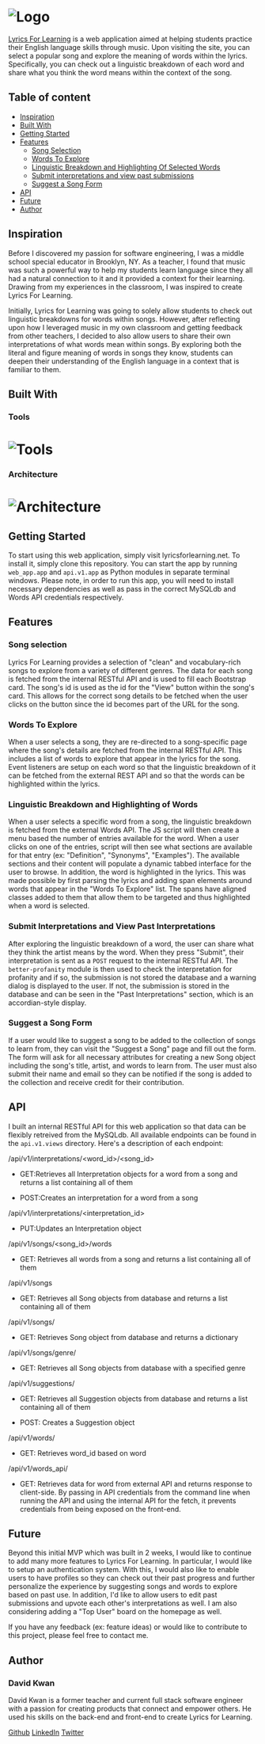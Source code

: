# ![Logo](https://i.imgur.com/U9YCwwT.png) 

[Lyrics For Learning](http://lyricsforlearning.net/) is a web application aimed at helping students practice their English language skills through music. Upon visiting the site, you can select a popular song and explore the meaning of words within the lyrics. Specifically, you can check out a linguistic breakdown of each word and share what you think the word means within the context of the song.


## Table of content

- [Inspiration](#inspiration)
- [Built With](#built-with)
- [Getting Started](#getting-started)
- [Features](#features)
    - [Song Selection](#song-selection)
    - [Words To Explore](#words-to-Explore)
    - [Linguistic Breakdown and Highlighting Of Selected Words](#linguistic-breakdown-and-highlighting-of-selected-words)
    - [Submit interpretations and view past submissions](#submit-interpretations-and-view-past-submissions)
    - [Suggest a Song Form](#suggest-a-song)
- [API](#API)
- [Future](#future)
- [Author](#author)

## Inspiration

Before I discovered my passion for software engineering, I was a middle school special educator in Brooklyn, NY. As a teacher, I found that music was such a powerful way to help my students learn language since they all had a natural connection to it and it provided a context for their learning. Drawing from my experiences in the classroom, I was inspired to create Lyrics For Learning.

Initially, Lyrics for Learning was going to solely allow students to check out linguistic breakdowns for words within songs. However, after reflecting upon how I leveraged music in my own classroom and getting feedback from other teachers, I decided to also allow users to share their own interpretations of what words mean within songs. By exploring both the literal and figure meaning of words in songs they know, students can deepen their understanding of the English language in a context that is familiar to them.

## Built With

### Tools

# ![Tools](https://i.imgur.com/vKyy1ZR.png)

### Architecture

# ![Architecture](https://i.imgur.com/E3TaTuX.png)

## Getting Started

To start using this web application, simply visit lyricsforlearning.net. To install it, simply clone this repository. You can start the app by running `web_app.app` and `api.v1.app` as Python modules in separate terminal windows. Please note, in order to run this app, you will need to install necessary dependencies as well as pass in the correct MySQLdb and Words API credentials respectively.

## Features

### **Song selection**

Lyrics For Learning provides a selection of "clean" and vocabulary-rich songs to explore from a variety of different genres. The data for each song is fetched from the internal RESTful API and is used to fill each Bootstrap card. The song's id is used as the id for the "View" button within the song's card. This allows for the correct song details to be fetched when the user clicks on the button since the id becomes part of the URL for the song.

### **Words To Explore**

When a user selects a song, they are re-directed to a song-specific page where the song's details are fetched from the internal RESTful API. This includes a list of words to explore that appear in the lyrics for the song. Event listeners are setup on each word so that the linguistic breakdown of it can be fetched from the external REST API and so that the words can be highlighted within the lyrics.

### **Linguistic Breakdown and Highlighting of Words**

When a user selects a specific word from a song, the linguistic breakdown is fetched from the external Words API. The JS script will then create a menu based the number of entries available for the word. When a user clicks on one of the entries, script will then see what sections are available for that entry (ex: "Definition", "Synonyms", "Examples"). The available sections and their content will populate a dynamic tabbed interface for the user to browse. In addition, the word is highlighted in the lyrics. This was made possible by first parsing the lyrics and adding span elements around words that appear in the "Words To Explore" list. The spans have aligned classes added to them that allow them to be targeted and thus highlighted when a word is selected.


### **Submit Interpretations and View Past Interpretations**

After exploring the linguistic breakdown of a word, the user can share what they think the artist means by the word. When they press "Submit", their interpretation is sent as a `POST` request to the internal RESTful API. The `better-profanity` module is then used to check the interpretation for profanity and if so, the submission is not stored the database and a warning dialog is displayed to the user. If not, the submission is stored in the database and can be seen in the "Past Interpretations" section, which is an accordian-style display.

### **Suggest a Song Form**

If a user would like to suggest a song to be added to the collection of songs to learn from, they can visit the "Suggest a Song" page and fill out the form. The form will ask for all necessary attributes for creating a new Song object including the song's title, artist, and words to learn from. The user must also submit their name and email so they can be notified if the song is added to the collection and receive credit for their contribution.

## API

I built an internal RESTful API for this web application so that data can be flexibly retreived from the MySQLdb. All available endpoints can be found in the `api.v1.views` directory. Here's a description of each endpoint:

/api/v1/interpretations/<word_id>/<song_id>

* GET:Retrieves all Interpretation objects for a word from a song and returns a list containing
    all of them
    
* POST:Creates an interpretation for a word from a song

/api/v1/interpretations/<interpretation_id>

* PUT:Updates an Interpretation object

/api/v1/songs/<song_id>/words

* GET: Retrieves all words from a song and returns a list containing
    all of them

/api/v1/songs

* GET: Retrieves all Song objects from database and returns a list containing
    all of them

/api/v1/songs/<text>
  
* GET: Retrieves Song object from database and returns a dictionary

/api/v1/songs/genre/<genre>
  
* GET: Retrieves all Song objects from database with a specified genre

/api/v1/suggestions/

* GET: Retrieves all Suggestion objects from database and returns a list containing
    all of them
    
* POST: Creates a Suggestion object

/api/v1/words/<text>
  
* GET: Retrieves word_id based on word

/api/v1/words_api/<text>

* GET: Retrieves data for word from external API and returns response to client-side.
     By passing in API credentials from the command line when running the API and 
     using the internal API for the fetch, it prevents credentials from being exposed
     on the front-end.
     
## Future

Beyond this initial MVP which was built in 2 weeks, I would like to continue to add many more features to Lyrics For Learning. In particular, I would like to setup an authentication system. With this, I would also like to enable users to have profiles so they can check out their past progress and further personalize the experience by suggesting songs and words to explore based on past use. In addition, I'd like to allow users to edit past submissions and upvote each other's interpretations as well. I am also considering adding a "Top User" board on the homepage as well.

If you have any feedback (ex: feature ideas) or would like to contribute to this project, please feel free to contact me.

## Author
### **David Kwan**

David Kwan is a former teacher and current full stack software engineer with a passion for creating products that connect and empower others. He used his skills on the back-end and front-end to create Lyrics for Learning.

[Github](https://github.com/dwkwan)
[LinkedIn](https://www.linkedin.com/in/david-kwan-1b0930129/)
[Twitter](https://twitter.com/davidwkwan)




